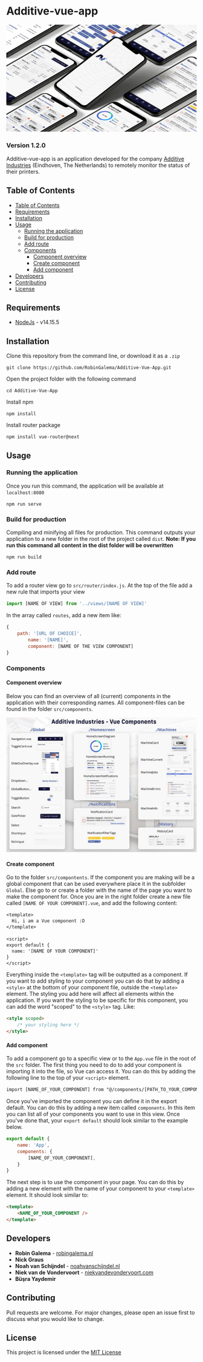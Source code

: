 # Additive-vue-app

![Additive-vue-app design](readme-header.jpg)

### Version 1.2.0

Additive-vue-app is an application developed for the company [Additive Industries](https://www.additiveindustries.com/) (Eindhoven, The Netherlands) to remotely monitor the status of their printers.

## Table of Contents
- [Table of Contents](#table-of-contents)
- [Requirements](#requirements)
- [Installation](#installation)
- [Usage](#usage)
    * [Running the application](#running-the-application)
    * [Build for production](#build-for-production)
    * [Add route](#add-route)
    * [Components](#components)
        + [Component overview](#component-overview)
        + [Create component](#create-component)
        + [Add component](#add-component)
- [Developers](#developers)
- [Contributing](#contributing)
- [License](#license)

## Requirements
* [NodeJs](https://nodejs.org/en/) - v14.15.5

## Installation

Clone this repository from the command line, or download it as a `.zip`

```
git clone https://github.com/RobinGalema/Additive-Vue-App.git
```

Open the project folder with the following command
```
cd Additive-Vue-App
```

Install npm
```
npm install
```

Install router package
```
npm install vue-router@next
```

## Usage
### Running the application
Once you run this command, the application will be available at `localhost:8080`
```
npm run serve
```

### Build for production
Compiling and minifying all files for production. This command outputs your application to a new folder in the root of the project called `dist`.
**Note: If you run this command all content in the dist folder will be overwritten**

```
npm run build
```

### Add route
To add a router view go to `src/router/index.js`. At the top of the file add a new rule that imports your view

```javascript
import [NAME OF VIEW] from '../views/[NAME OF VIEW]'
```

In the array called `routes`, add a new item like:
```javascript
{
    path: '[URL OF CHOICE]',
        name: '[NAME]',
        component: [NAME OF THE VIEW COMPONENT]
}
```

### Components
#### Component overview
Below you can find an overview of all (current) components in the application with their corresponding names. All component-files can be found in the folder `src/components`.

![component overview](readme-vuecomponents.jpg)

#### Create component
Go to the folder `src/compontents`. If the component you are making will be a global component that can be used everywhere place it in the subfolder `Global`. Else go to or create a folder with the name of the page you want to make the component for. Once you are in the right folder create a new file called `[NAME OF YOUR COMPONENT].vue`, and add the following content:
```vue
<template>
  Hi, i am a Vue component :D
</template>

<script>
export default {
  name: '[NAME OF YOUR COMPONENT]'
}
</script>
```
Everything inside the `<template>` tag will be outputted as a component. If you want to add styling to your component you can do that by adding a `<style>` at the bottom of your component file, outside the `<template>` element. The styling you add here will affect all elements within the application. If you want the styling to be specific for this component, you can add the word "scoped" to the `<style>` tag. Like:
```html
<style scoped>
    /* your styling here */
</style>
```

#### Add component
To add a component go to a specific view or to the `App.vue` file in the root of the `src` folder. The first thing you need to do to add your component is importing it into the file, so Vue can access it. You can do this by adding the following line to the top of your `<script>` element.
```html
import [NAME_OF_YOUR_COMPONENT] from "@/components/[PATH_TO_YOUR_COMPONENT]";
```
Once you've imported the component you can define it in the export default. You can do this by adding a new item called `components`. In this item you can list all of your components you want to use in this view. Once you've done that, your `export default` should look similar to the example below.
```javascript
export default {
    name: 'App',
    components: {
        [NAME_OF_YOUR_COMPONENT],
    }
}
```
The next step is to use the component in your page. You can do this by adding a new element with the name of your component to your `<template>` element. It should look similar to:

```html
<template>
    <NAME_OF_YOUR_COMPONENT />
</template>
```

## Developers
* **Robin Galema** - [robingalema.nl](https://www.robingalema.nl/)
* **Nick Graus**
* **Noah van Schijndel** - [noahvanschijndel.nl](http://noahvanschijndel.nl/)
* **Niek van de Vondervoort** - [niekvandevondervoort.com](https://niekvandevondervoort.com)
* **Büşra Yaydemir**

## Contributing
Pull requests are welcome. For major changes, please open an issue first to discuss what you would like to change.

## License
This project is licensed under the [MIT License](https://choosealicense.com/licenses/mit/)